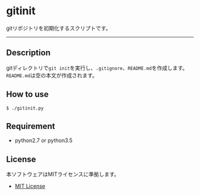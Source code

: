 <!--
Visual StudioにおけるMarkdownのプレビュー方法
mac:Command + shift + v
-->
# gitinit
gitリポジトリを初期化するスクリプトです。

---
## Description
gitディレクトリで`git init`を実行し、`.gitignore`、`README.md`を作成します。  
`README.md`は空の本文が作成されます。

## How to use
```
$ ./gitinit.py
```

## Requirement
* python2.7 or python3.5

## License
本ソフトウェアはMITライセンスに準拠します。  
* [MIT License](http://opensource.org/licenses/mit-license.php)
